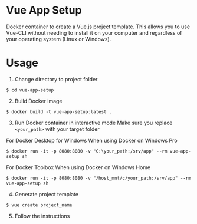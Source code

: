 # Vue App Setup
Docker container to create a Vue.js project template. This allows you to use Vue-CLI without needing to install it on your computer and regardless of your operating system (Linux or Windows).

# Usage
1. Change directory to project folder
```
$ cd vue-app-setup
```

2. Build Docker image
```
$ docker build -t vue-app-setup:latest .
```

3. Run Docker container in interactive mode
Make sure you replace `<your_path>` with your target folder

For Docker Desktop for Windows
When using Docker on Windows Pro
```
$ docker run -it -p 8080:8080 -v "C:\your_path:/srv/app" --rm vue-app-setup sh
```

For Docker Toolbox
When using Docker on Windows Home
```
$ docker run -it -p 8080:8080 -v "/host_mnt/c/your_path:/srv/app" --rm vue-app-setup sh
```

4. Generate project template
```
$ vue create project_name
```

5. Follow the instructions
